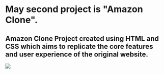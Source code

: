 <h1>May second project is "Amazon Clone".</h1>

<h2>Amazon Clone Project created using  HTML and CSS which aims to replicate the core features and user experience of the original website.</h2>

![](amazon.gif.)